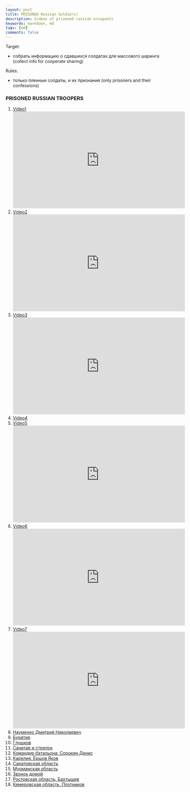 ```yaml
---
layout: post
title: PRISONED Russian Soldiers!
description: Videos of prisoned russian occupants
keywords: markdown, md
tags: [md]
comments: false
---
```

Target:
- собрать информацию о сдавшихся солдатах для массового шаринга (collect info for cooperate sharing)

Rules:
- только пленные солдаты, и их признания (only prisoners and their confessions)

### PRISONED RUSSIAN TROOPERS
1. [Video1](https://www.youtube.com/watch?v=3j5nOPKwA5o)
   <iframe width="560" height="315" src="https://www.youtube.com/embed/3j5nOPKwA5o" title="YouTube video player" frameborder="0" allow="accelerometer; autoplay; clipboard-write; encrypted-media; gyroscope; picture-in-picture" allowfullscreen></iframe>
2. [Video2](https://www.youtube.com/watch?v=G_s3yEW7l4A)
   <iframe width="560" height="315" src="https://www.youtube.com/embed/G_s3yEW7l4A" title="YouTube video player" frameborder="0" allow="accelerometer; autoplay; clipboard-write; encrypted-media; gyroscope; picture-in-picture" allowfullscreen></iframe>
3. [Video3](https://www.youtube.com/watch?v=FQNYtkuyri0)
   <iframe width="560" height="315" src="https://www.youtube.com/embed/FQNYtkuyri0" title="YouTube video player" frameborder="0" allow="accelerometer; autoplay; clipboard-write; encrypted-media; gyroscope; picture-in-picture" allowfullscreen></iframe>
4. [Video4](https://www.facebook.com/watch/?v=443243794257180&ref=sharing)
5. [Video5](https://www.youtube.com/watch?v=F0xGL2YJ6xI)
   <iframe width="560" height="315" src="https://www.youtube.com/embed/F0xGL2YJ6xI" title="YouTube video player" frameborder="0" allow="accelerometer; autoplay; clipboard-write; encrypted-media; gyroscope; picture-in-picture" allowfullscreen></iframe>
6. [Video6](https://www.youtube.com/watch?v=GcbCd6n2oEA)
   <iframe width="560" height="315" src="https://www.youtube.com/embed/GcbCd6n2oEA" title="YouTube video player" frameborder="0" allow="accelerometer; autoplay; clipboard-write; encrypted-media; gyroscope; picture-in-picture" allowfullscreen></iframe>
7. [Video7](https://www.youtube.com/watch?v=-CYvm-HnSpg)
   <iframe width="560" height="315" src="https://www.youtube.com/embed/-CYvm-HnSpg" title="YouTube video player" frameborder="0" allow="accelerometer; autoplay; clipboard-write; encrypted-media; gyroscope; picture-in-picture" allowfullscreen></iframe>
8. [Науменко Дмитрий Николаевич](https://twitter.com/rf_200_now/status/1498226998816215041?ref_src=twsrc%5Etfw%7Ctwcamp%5Etweetembed%7Ctwterm%5E1498226998816215041%7Ctwgr%5E%7Ctwcon%5Es1_&ref_url=https%3A%2F%2Fpublish.twitter.com%2F%3Fquery%3Dhttps3A2F2Ftwitter.com2Frf_200_now2Fstatus2F1498226998816215041widget%3DTweet)
9. [Бурятия](https://twitter.com/rf_200_now/status/1498282573566513158?ref_src=twsrc%5Etfw%7Ctwcamp%5Etweetembed%7Ctwterm%5E1498282573566513158%7Ctwgr%5E%7Ctwcon%5Es1_&ref_url=https%3A%2F%2Fpublish.twitter.com%2F%3Fquery%3Dhttps3A2F2Ftwitter.com2Frf_200_now2Fstatus2F1498282573566513158widget%3DTweet)
10. [Глушков](https://twitter.com/rf_200_now/status/1498280715510812679)
11. [Санитар и стрелок](https://twitter.com/rf_200_now/status/1498019190334230530?cxt=HHwWhMC4qYmhhMopAAAA)
12. [Командир батальона: Сорокин Денис](https://twitter.com/rf_200_now/status/1498011379743166468?cxt=HHwWiMCs8bfagMopAAAA)
13. [Карелия. Ершов Яков](https://twitter.com/rf_200_now/status/1498010942843535369?cxt=HHwWkoCy3YDBgMopAAAA)
14. [Саратовская область](https://twitter.com/rf_200_now/status/1498008548239986689?cxt=HHwWgsC-xc-1_8kpAAAA)
15. [Мурманская область](https://twitter.com/rf_200_now/status/1497935930807750661?cxt=HHwWisC4wd2y3skpAAAA)
16. [Звонок домой](https://twitter.com/rf_200_now/status/1497933514263699456?cxt=HHwWgIC57Yim3ckpAAAA)
17. [Ростовская область, Бахтышев](https://twitter.com/rf_200_now/status/1497929573748682752?cxt=HHwWgMC93dnA28kpAAAA)
18. [Кемеровская область, Плотников ](https://twitter.com/rf_200_now/status/1497920523468115968?cxt=HHwWgMCs8fOx18kpAAAA)

